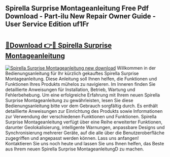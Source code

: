 ## Spirella Surprise Montageanleitung Free Pdf Download - Part-iIu New Repair Owner Guide - User Service Edition uf1Fr

# <h2><a href="http://df77f6g.blite.top/?on=Spirella+Surprise+Montageanleitung">🔗Download 👉🔴 Spirella Surprise Montageanleitung</a></h2>

[![Spirella Surprise Montageanleitung new download](https://i.imgur.com/lujVjoI.png)](http://df77f6g.blite.top/?on=Spirella+Surprise+Montageanleitung)
Willkommen in der Bedienungsanleitung für Ihr kürzlich gekauftes Spirella Surprise Montageanleitung. Diese Anleitung soll Ihnen helfen, die Funktionen und Funktionen Ihres Produkts mühelos zu navigieren. Im Inneren finden Sie detaillierte Anweisungen für Installation, Betrieb, Wartung und Fehlerbehebung. Um eine erfolgreiche Erfahrung mit Ihrem neuen Spirella Surprise Montageanleitung zu gewährleisten, lesen Sie diese Bedienungsanleitung bitte vor dem Gebrauch sorgfältig durch. Es enthält detaillierte Anweisungen zur Einrichtung des Produkts sowie Informationen zur Verwendung der verschiedenen Funktionen und Funktionen. Spirella Surprise Montageanleitung verfügt über eine Reihe erweiterter Funktionen, darunter Geolokalisierung, intelligente Warnungen, anpassbare Designs und Synchronisierung mehrerer Geräte, auf die alle über die Benutzeroberfläche zugegriffen und angepasst werden können. Lass uns anfangen! Kontaktieren Sie uns noch heute und lassen Sie uns Ihnen helfen, das Beste aus Ihrem neuen Spirella Surprise MontageanleitungD zu machen.
